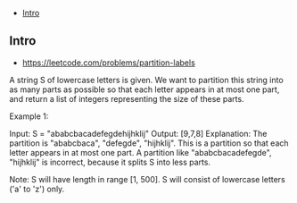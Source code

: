 - [Intro](#intro)

## Intro

- https://leetcode.com/problems/partition-labels


A string S of lowercase letters is given.  We want to partition this string into as many parts as possible so that each letter appears in at most one part, and return a list of integers representing the size of these parts.

Example 1:

Input: S = "ababcbacadefegdehijhklij"
Output: [9,7,8]
Explanation:
The partition is "ababcbaca", "defegde", "hijhklij".
This is a partition so that each letter appears in at most one part.
A partition like "ababcbacadefegde", "hijhklij" is incorrect, because it splits S into less parts.

Note:
S will have length in range [1, 500].
S will consist of lowercase letters ('a' to 'z') only.

